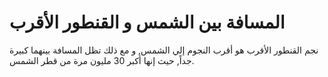 # المسافة بين الشمس و القنطور الأقرب

نجم القنطور الأقرب هو أقرب النجوم إلي الشمس, و مع ذلك تظل المسافة بينهما كبيرة
جداً, حيث إنها أكبر 30 مليون مرة من قطر الشمس.
